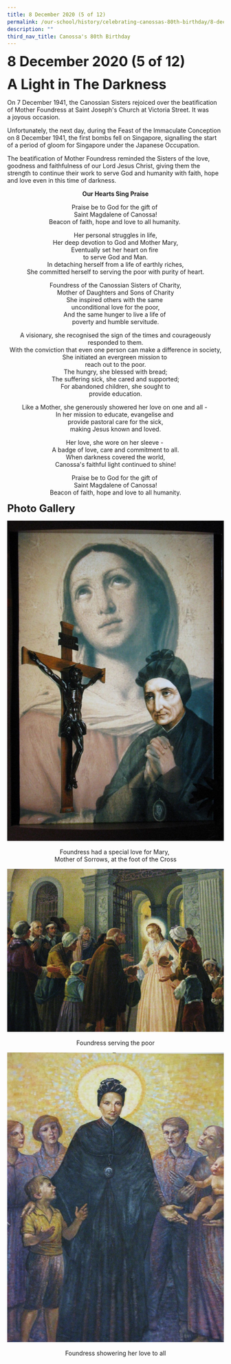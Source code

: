 ```yaml
---
title: 8 December 2020 (5 of 12)
permalink: /our-school/history/celebrating-canossas-80th-birthday/8-december-2020-5-of-12
description: ""
third_nav_title: Canossa's 80th Birthday
---
```

**<font size=6>8 December 2020 (5 of 12)</font>**

**<font size=6>A Light in The Darkness</font>** 

On 7 December 1941, the Canossian Sisters rejoiced over the beatification of Mother Foundress at Saint Joseph's Church at Victoria Street. It was a joyous occasion. 

  

Unfortunately, the next day, during the Feast of the Immaculate Conception on 8 December 1941, the first bombs fell on Singapore, signalling the start of a period of gloom for Singapore under the Japanese Occupation.

  

The beatification of Mother Foundress reminded the Sisters of the love, goodness and faithfulness of our Lord Jesus Christ, giving them the strength to continue their work to serve God and humanity with faith, hope and love even in this time of darkness.


<center>
	
	
**Our Hearts Sing Praise**

  

Praise be to God for the gift of <br>
Saint Magdalene of Canossa!<br>
Beacon of faith, hope and love to all humanity. 

  

Her personal struggles in life,<br>
Her deep devotion to God and Mother Mary,<br>
Eventually set her heart on fire <br>
to serve God and Man.<br>
In detaching herself from a life of earthly riches,<br>
She committed herself to serving the poor with purity of heart.

  

Foundress of the Canossian Sisters of Charity,<br>
Mother of Daughters and Sons of Charity<br>
She inspired others with the same <br>
unconditional love for the poor,<br>
And the same hunger to live a life of <br>
poverty and humble servitude.

  

A visionary, she recognised the sign of the times and courageously responded to them.<br>
With the conviction that even one person can make a difference in society,<br>
She initiated an evergreen mission to <br>
reach out to the poor.<br>
The hungry, she blessed with bread;<br>
The suffering sick, she cared and supported;<br>
For abandoned children, she sought to<br>
provide education.

  

Like a Mother, she generously showered her love on one and all - <br>
In her mission to educate, evangelise and <br>
provide pastoral care for the sick,<br>
making Jesus known and loved.

  

Her love, she wore on her sleeve - <br>
A badge of love, care and commitment to all.<br>
When darkness covered the world,<br>
Canossa's faithful light continued to shine!

  

Praise be to God for the gift of <br>
Saint Magdalene of Canossa!<br>
Beacon of faith, hope and love to all humanity.
	
</center>


**<font size=5>Photo Gallery</font>** 

![](/images/History/8%20Dec%202020%201.jpg)

<center>
Foundress had a special love for Mary, <br>
Mother of Sorrows, at the foot of the Cross 
</center>

![](/images/History/8%20Dec%202020%202.jpg)

<center>Foundress serving the poor</center>

![](/images/History/8%20Dec%202020%203.jpg)
<center>
Foundress showering her love to all</center>